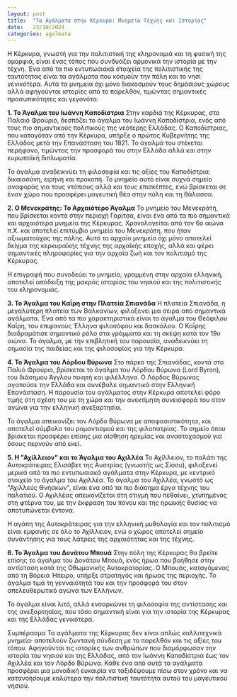 ```yaml
---
layout: post
title:  "Τα Αγάλματα στην Κέρκυρα: Μνημεία Τέχνης και Ιστορίας"
date:   23/10/2024
categories: agalmata
---
```


Η Κέρκυρα, γνωστή για την πολιτιστική της κληρονομιά και τη φυσική της ομορφιά, είναι ένας τόπος που συνδυάζει αρμονικά την ιστορία με την τέχνη. Ένα από τα πιο εντυπωσιακά στοιχεία της πολιτιστικής της ταυτότητας είναι τα αγάλματα που κοσμούν την πόλη και το νησί γενικότερα. Αυτά τα μνημεία όχι μόνο διακοσμούν τους δημόσιους χώρους αλλά αφηγούνται ιστορίες από το παρελθόν, τιμώντας σημαντικές προσωπικότητες και γεγονότα.

**1. Το Άγαλμα του Ιωάννη Καποδίστρια**
Στην καρδιά της Κέρκυρας, στο Παλαιό Φρούριο, δεσπόζει το άγαλμα του Ιωάννη Καποδίστρια, ενός από τους πιο σημαντικούς πολιτικούς της νεότερης Ελλάδας. Ο Καποδίστριας, που καταγόταν από την Κέρκυρα, υπήρξε ο πρώτος Κυβερνήτης της Ελλάδας μετά την Επανάσταση του 1821. Το άγαλμά του στέκεται περήφανο, τιμώντας την προσφορά του στην Ελλάδα αλλά και στην ευρωπαϊκή διπλωματία.

Το άγαλμα αναδεικνύει τη φιλοσοφία και τις αξίες του Καποδίστρια: δικαιοσύνη, ειρήνη και προκοπή. Το μνημείο αυτό είναι συχνά σημείο αναφοράς για τους ντόπιους αλλά και τους επισκέπτες, ενώ βρίσκεται σε έναν χώρο που προσφέρει μαγευτική θέα στην πόλη και τη θάλασσα.

**2. Ο Μενεκράτης: Το Αρχαιότερο Άγαλμα**
Το μνημείο του Μενεκράτη, που βρίσκεται κοντά στην περιοχή Γαρίτσα, είναι ένα από τα πιο σημαντικά και αρχαιότερα μνημεία της Κέρκυρας. Χρονολογείται από τον 6ο αιώνα π.Χ. και αποτελεί επιτύμβιο μνημείο του Μενεκράτη, που ήταν αξιωματούχος της πόλης. Αυτό το αρχαίο μνημείο όχι μόνο αποτελεί δείγμα της κερκυραϊκής τέχνης της αρχαϊκής εποχής, αλλά και φέρει σημαντικές πληροφορίες για την αρχαία ζωή και τον πολιτισμό της Κέρκυρας.

Η επιγραφή που συνοδεύει το μνημείο, γραμμένη στην αρχαία ελληνική, αποτελεί απόδειξη της μακράς ιστορίας του νησιού και της πολιτιστικής του κληρονομιάς.

**3. Το Άγαλμα του Καΐρη στην Πλατεία Σπιανάδα**
Η πλατεία Σπιανάδα, η μεγαλύτερη πλατεία των Βαλκανίων, φιλοξενεί μια σειρά από σημαντικά αγάλματα. Ένα από τα πιο χαρακτηριστικά είναι το άγαλμα του Θεόφιλου Καΐρη, του επιφανούς Έλληνα φιλοσόφου και δασκάλου. Ο Καΐρης διαδραμάτισε σημαντικό ρόλο στα γράμματα και τη σκέψη κατά τον 19ο αιώνα. Το άγαλμα, με την επιβλητική του παρουσία, αναδεικνύει τη σημασία της παιδείας και της φιλοσοφίας για την Κέρκυρα.

**4. Το Άγαλμα του Λόρδου Βύρωνα**
Στο πάρκο της Σπιανάδας, κοντά στο Παλιό Φρούριο, βρίσκεται το άγαλμα του Λόρδου Βύρωνα (Lord Byron), του διάσημου Άγγλου ποιητή και φιλέλληνα. Ο Λόρδος Βύρωνας αγαπούσε την Ελλάδα και συνέβαλε σημαντικά στην Ελληνική Επανάσταση. Η παρουσία του αγάλματος στην Κέρκυρα αποτελεί φόρο τιμής στη σχέση του με τη χώρα και την ανεκτίμητη συνεισφορά του στον αγώνα για την ελληνική ανεξαρτησία.

Το άγαλμα απεικονίζει τον Λόρδο Βύρωνα με αποφασιστικότητα, και αποτελεί σύμβολο του ρομαντισμού και της φιλοπατρίας. Το σημείο όπου βρίσκεται προσφέρει επίσης μια αίσθηση ηρεμίας και αναστοχασμού για όσους περνούν από εκεί.

**5. Η "Αχίλλειον" και το Άγαλμα του Αχιλλέα**
Το Αχίλλειον, το παλάτι της Αυτοκράτειρας Ελισάβετ της Αυστρίας (γνωστής ως Σίσσυ), φιλοξενεί μερικά από τα πιο εντυπωσιακά αγάλματα στην Κέρκυρα, με κεντρικό στοιχείο το άγαλμα του Αχιλλέα. Το άγαλμα του Αχιλλέα, γνωστό ως "Αχιλλεύς Θνήσκων", είναι ένα από τα πιο διάσημα έργα τέχνης του παλατιού. Ο Αχιλλέας απεικονίζεται στη στιγμή που πεθαίνει, χτυπημένος στη φτέρνα του, με την έκφραση του πόνου και της ηρωικής θυσίας να αποτυπώνεται έντονα.

Η αγάπη της Αυτοκράτειρας για την ελληνική μυθολογία και τον πολιτισμό είναι εμφανής σε όλο το Αχίλλειον, ενώ ο χώρος αποτελεί σημείο συνάντησης για τους λάτρεις της αρχαιότητας και της τέχνης.

**6. Το Άγαλμα του Δονάτου Μπουά**
Στην πόλη της Κέρκυρας θα βρείτε επίσης το άγαλμα του Δονάτου Μπουά, ενός ήρωα που βοήθησε στην αντίσταση κατά της Οθωμανικής Αυτοκρατορίας. Ο Μπουάς, καταγόμενος από τη Βόρεια Ήπειρο, υπήρξε στρατηγός και ήρωας της περιοχής. Το άγαλμα τιμά τη γενναιότητά του και την προσφορά του στον απελευθερωτικό αγώνα των Ελλήνων.

Το άγαλμα είναι λιτό, αλλά ενσαρκώνει τη φιλοσοφία της αντίστασης και της ανεξαρτησίας, που τόσο σημαντική είναι για την ιστορία της Κέρκυρας και της Ελλάδας γενικότερα.

Συμπέρασμα
Τα αγάλματα της Κέρκυρας δεν είναι απλώς καλλιτεχνικά μνημεία· αποτελούν ζωντανή σύνδεση με το παρελθόν και τις αξίες του τόπου. Αφηγούνται τις ιστορίες των ανθρώπων που διαμόρφωσαν την ιστορία του νησιού και της Ελλάδας, από τον Ιωάννη Καποδίστρια έως τον Αχιλλέα και τον Λόρδο Βύρωνα. Κάθε ένα από αυτά τα αγάλματα προσφέρει μια μοναδική ευκαιρία να ταξιδέψουμε πίσω στον χρόνο και να κατανοήσουμε καλύτερα την πολιτιστική ταυτότητα αυτού του μαγευτικού νησιού.
